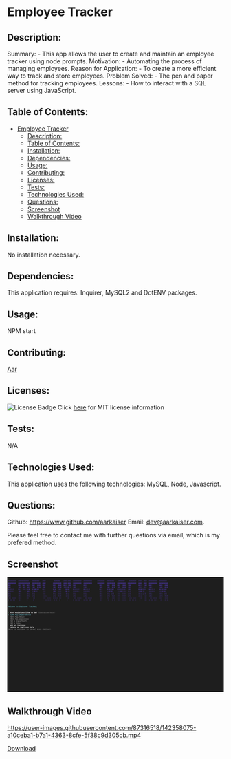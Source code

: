 
# Employee Tracker
          
## Description:

Summary: - This app allows the user to create and maintain an employee tracker using node prompts.
Motivation: - Automating the process of managing employees.
Reason for Application: - To create a more efficient way to track and store employees.
Problem Solved: - The pen and paper method for tracking employees.
Lessons: - How to interact with a SQL server using JavaScript.

## Table of Contents:
- [Employee Tracker](#employee-tracker)
  - [Description:](#description)
  - [Table of Contents:](#table-of-contents)
  - [Installation:](#installation)
  - [Dependencies:](#dependencies)
  - [Usage:](#usage)
  - [Contributing:](#contributing)
  - [Licenses:](#licenses)
  - [Tests:](#tests)
  - [Technologies Used:](#technologies-used)
  - [Questions:](#questions)
  - [Screenshot](#screenshot)
  - [Walkthrough Video](#walkthrough-video)

## Installation: 

No installation necessary.

## Dependencies:

This application requires: Inquirer, MySQL2 and DotENV packages.

## Usage: 

NPM start

## Contributing:

[Aar](https://www.github.com/aarkaiser)


## Licenses:

![License Badge](https://img.shields.io/badge/mit-license-blue)
Click [here](https://choosealicense.com/licenses/mit) for MIT license information


## Tests:

N/A

## Technologies Used: 

This application uses the following technologies: MySQL, Node, Javascript.

## Questions:

Github: https://www.github.com/aarkaiser
Email: dev@aarkaiser.com.

Please feel free to contact me with further questions via email, which is my prefered method.

## Screenshot
        
![Screenshot](https://raw.githubusercontent.com/AarKaiser/employee_tracker/main/assets/images/screenshot.png)
        
## Walkthrough Video

https://user-images.githubusercontent.com/87316518/142358075-a10ceba1-b7a1-4363-8cfe-5f38c9d305cb.mp4
    
[Download](https://github.com/AarKaiser/employee_tracker/blob/main/assets/video/walkthrough.mp4?raw=true)
